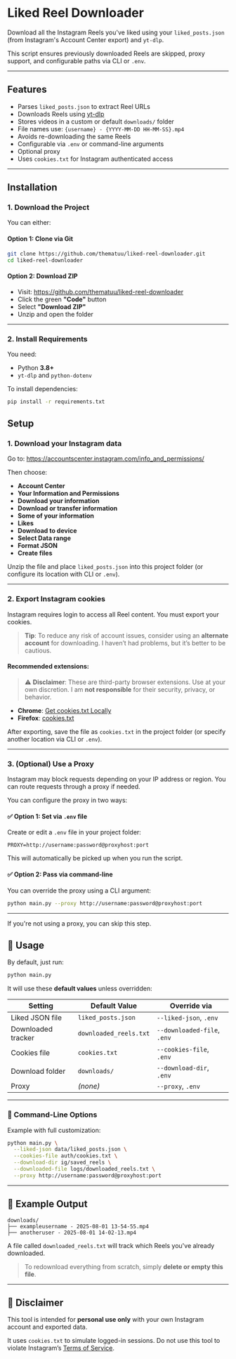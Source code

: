 # Liked Reel Downloader

Download all the Instagram Reels you've liked using your `liked_posts.json` (from Instagram's Account Center export) and `yt-dlp`.

This script ensures previously downloaded Reels are skipped, proxy support, and configurable paths via CLI or `.env`.

---

## Features

- Parses `liked_posts.json` to extract Reel URLs
- Downloads Reels using [yt-dlp](https://github.com/yt-dlp/yt-dlp)
- Stores videos in a custom or default `downloads/` folder
- File names use: `{username} - {YYYY-MM-DD HH-MM-SS}.mp4`
- Avoids re-downloading the same Reels
- Configurable via `.env` or command-line arguments
- Optional proxy
- Uses `cookies.txt` for Instagram authenticated access

---

## Installation

### 1. Download the Project

You can either:

#### Option 1: Clone via Git

```bash
git clone https://github.com/thematuu/liked-reel-downloader.git
cd liked-reel-downloader
```

#### Option 2: Download ZIP

- Visit: https://github.com/thematuu/liked-reel-downloader
- Click the green **"Code"** button
- Select **"Download ZIP"**
- Unzip and open the folder

---

### 2. Install Requirements

You need:

- Python **3.8+**
- `yt-dlp` and `python-dotenv`

To install dependencies:

```bash
pip install -r requirements.txt
```

## Setup

### 1. Download your Instagram data

Go to: https://accountscenter.instagram.com/info_and_permissions/

Then choose:

- **Account Center**
- **Your Information and Permissions**
- **Download your information**
- **Download or transfer information**
- **Some of your information**
- **Likes**
- **Download to device**
- **Select Data range**
- **Format JSON**
- **Create files**

Unzip the file and place `liked_posts.json` into this project folder (or configure its location with CLI or `.env`).

---

### 2. Export Instagram cookies

Instagram requires login to access all Reel content. You must export your cookies.

> **Tip**: To reduce any risk of account issues, consider using an **alternate account** for downloading. I haven’t had problems, but it’s better to be cautious.

#### Recommended extensions:

> ⚠️ **Disclaimer**: These are third-party browser extensions. Use at your own discretion. I am **not responsible** for their security, privacy, or behavior.

- **Chrome**: [Get cookies.txt Locally](https://chromewebstore.google.com/detail/get-cookiestxt-locally/cclelndahbckbenkjhflpdbgdldlbecc)
- **Firefox**: [cookies.txt](https://addons.mozilla.org/en-US/firefox/addon/cookies-txt/)

After exporting, save the file as `cookies.txt` in the project folder (or specify another location via CLI or `.env`).

---

### 3. (Optional) Use a Proxy

Instagram may block requests depending on your IP address or region. You can route requests through a proxy if needed.

You can configure the proxy in two ways:

#### ✅ Option 1: Set via `.env` file

Create or edit a `.env` file in your project folder:

```env
PROXY=http://username:password@proxyhost:port
```

This will automatically be picked up when you run the script.

#### ✅ Option 2: Pass via command-line

You can override the proxy using a CLI argument:

```bash
python main.py --proxy http://username:password@proxyhost:port
```

---

If you're not using a proxy, you can skip this step.


## 🚀 Usage

By default, just run:

```bash
python main.py
```

It will use these **default values** unless overridden:

| Setting             | Default Value             | Override via |
|---------------------|---------------------------|--------------|
| Liked JSON file     | `liked_posts.json`        | `--liked-json`, `.env` |
| Downloaded tracker  | `downloaded_reels.txt`    | `--downloaded-file`, `.env` |
| Cookies file        | `cookies.txt`             | `--cookies-file`, `.env` |
| Download folder     | `downloads/`              | `--download-dir`, `.env` |
| Proxy               | *(none)*                  | `--proxy`, `.env` |

---

### 🔧 Command-Line Options

Example with full customization:

```bash
python main.py \
  --liked-json data/liked_posts.json \
  --cookies-file auth/cookies.txt \
  --download-dir ig/saved_reels \
  --downloaded-file logs/downloaded_reels.txt \
  --proxy http://username:password@proxyhost:port
```

---

## 🧪 Example Output

```
downloads/
├── exampleusername - 2025-08-01 13-54-55.mp4
├── anotheruser - 2025-08-01 14-02-13.mp4
```

A file called `downloaded_reels.txt` will track which Reels you've already downloaded.  
> To redownload everything from scratch, simply **delete or empty this file**.

---

## 🛑 Disclaimer

This tool is intended for **personal use only** with your own Instagram account and exported data.

It uses `cookies.txt` to simulate logged-in sessions. Do not use this tool to violate Instagram’s [Terms of Service](https://help.instagram.com/581066165581870).
